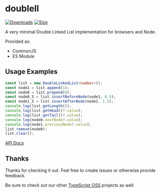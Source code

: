 # doublell

[![Downloads][downloads-badge]][downloads]
[![Size][size-badge]][size]

A very minimal Double Linked List implementation for browsers and Node.

Provided as:

- CommonJS
- ES Module

## Usage Examples

```typescript
const list = new DoubleLinkedList<number>();
const node1 = list.append(1);
const node0 = list.prepend(0);
const node0_5 = list.insertBeforeNode(node1, 0.5);
const node1_5 = list.insertAfterNode(node1, 1.5);
console.log(list.getLength());
console.log(list.getHead()?.value);
console.log(list.getTail()?.value);
console.log(node0.nextNode?.value);
console.log(node1.previousNode?.value);
list.remove(node0);
list.clear();
```

[API Docs](https://typescript-oss.github.io/doublell/)

## Thanks

Thanks for checking it out.  Feel free to create issues or otherwise provide feedback.

Be sure to check out our other [TypeScript OSS](https://github.com/TypeScript-OSS) projects as well.

<!-- Definitions -->

[downloads-badge]: https://img.shields.io/npm/dm/doublell.svg

[downloads]: https://www.npmjs.com/package/doublell

[size-badge]: https://img.shields.io/bundlephobia/minzip/doublell.svg

[size]: https://bundlephobia.com/result?p=doublell
